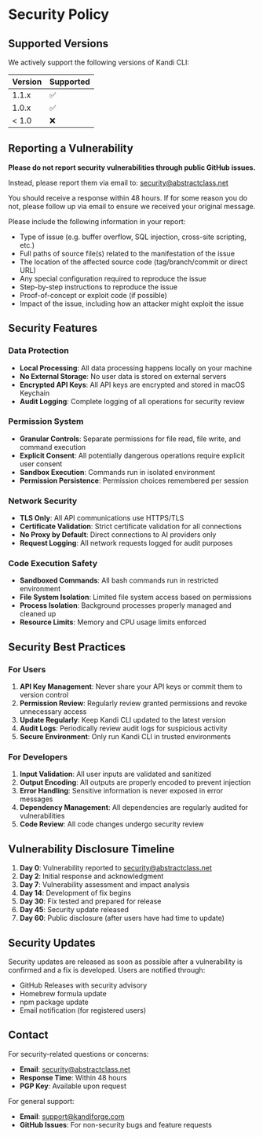 # Security Policy

## Supported Versions

We actively support the following versions of Kandi CLI:

| Version | Supported          |
| ------- | ------------------ |
| 1.1.x   | :white_check_mark: |
| 1.0.x   | :white_check_mark: |
| < 1.0   | :x:                |

## Reporting a Vulnerability

**Please do not report security vulnerabilities through public GitHub issues.**

Instead, please report them via email to: [security@abstractclass.net](mailto:security@abstractclass.net)

You should receive a response within 48 hours. If for some reason you do not, please follow up via email to ensure we received your original message.

Please include the following information in your report:

- Type of issue (e.g. buffer overflow, SQL injection, cross-site scripting, etc.)
- Full paths of source file(s) related to the manifestation of the issue
- The location of the affected source code (tag/branch/commit or direct URL)
- Any special configuration required to reproduce the issue
- Step-by-step instructions to reproduce the issue
- Proof-of-concept or exploit code (if possible)
- Impact of the issue, including how an attacker might exploit the issue

## Security Features

### Data Protection
- **Local Processing**: All data processing happens locally on your machine
- **No External Storage**: No user data is stored on external servers
- **Encrypted API Keys**: All API keys are encrypted and stored in macOS Keychain
- **Audit Logging**: Complete logging of all operations for security review

### Permission System
- **Granular Controls**: Separate permissions for file read, file write, and command execution
- **Explicit Consent**: All potentially dangerous operations require explicit user consent
- **Sandbox Execution**: Commands run in isolated environment
- **Permission Persistence**: Permission choices remembered per session

### Network Security
- **TLS Only**: All API communications use HTTPS/TLS
- **Certificate Validation**: Strict certificate validation for all connections
- **No Proxy by Default**: Direct connections to AI providers only
- **Request Logging**: All network requests logged for audit purposes

### Code Execution Safety
- **Sandboxed Commands**: All bash commands run in restricted environment
- **File System Isolation**: Limited file system access based on permissions
- **Process Isolation**: Background processes properly managed and cleaned up
- **Resource Limits**: Memory and CPU usage limits enforced

## Security Best Practices

### For Users
1. **API Key Management**: Never share your API keys or commit them to version control
2. **Permission Review**: Regularly review granted permissions and revoke unnecessary access
3. **Update Regularly**: Keep Kandi CLI updated to the latest version
4. **Audit Logs**: Periodically review audit logs for suspicious activity
5. **Secure Environment**: Only run Kandi CLI in trusted environments

### For Developers
1. **Input Validation**: All user inputs are validated and sanitized
2. **Output Encoding**: All outputs are properly encoded to prevent injection
3. **Error Handling**: Sensitive information is never exposed in error messages
4. **Dependency Management**: All dependencies are regularly audited for vulnerabilities
5. **Code Review**: All code changes undergo security review

## Vulnerability Disclosure Timeline

1. **Day 0**: Vulnerability reported to security@abstractclass.net
2. **Day 2**: Initial response and acknowledgment
3. **Day 7**: Vulnerability assessment and impact analysis
4. **Day 14**: Development of fix begins
5. **Day 30**: Fix tested and prepared for release
6. **Day 45**: Security update released
7. **Day 60**: Public disclosure (after users have had time to update)

## Security Updates

Security updates are released as soon as possible after a vulnerability is confirmed and a fix is developed. Users are notified through:

- GitHub Releases with security advisory
- Homebrew formula update
- npm package update
- Email notification (for registered users)

## Contact

For security-related questions or concerns:

- **Email**: [security@abstractclass.net](mailto:security@abstractclass.net)
- **Response Time**: Within 48 hours
- **PGP Key**: Available upon request

For general support:
- **Email**: [support@kandiforge.com](mailto:support@kandiforge.com)
- **GitHub Issues**: For non-security bugs and feature requests